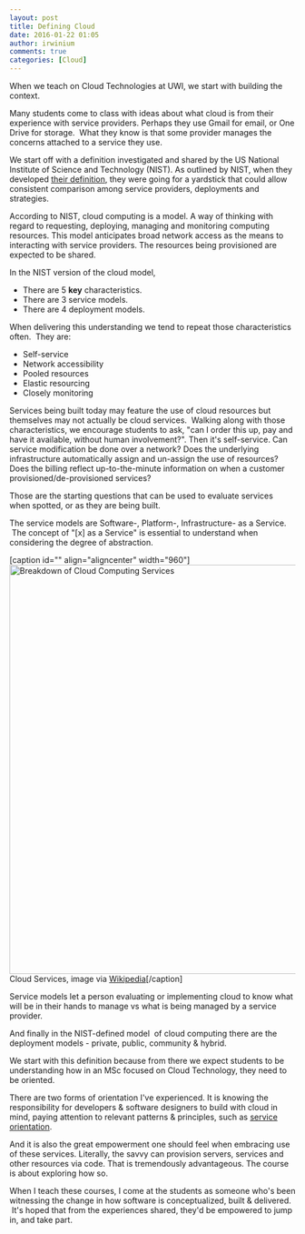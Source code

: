 ```yaml
---
layout: post
title: Defining Cloud
date: 2016-01-22 01:05
author: irwinium
comments: true
categories: [Cloud]
---
```

When we teach on Cloud Technologies at UWI, we start with building the context.

Many students come to class with ideas about what cloud is from their experience with service providers. Perhaps they use Gmail for email, or One Drive for storage.  What they know is that some provider manages the concerns attached to a service they use.

We start off with a definition investigated and shared by the US National Institute of Science and Technology (NIST). As outlined by NIST, when they developed <a href="http://csrc.nist.gov/publications/nistpubs/800-145/SP800-145.pdf" target="_blank">their definition</a>, they were going for a yardstick that could allow consistent comparison among service providers, deployments and strategies.

According to NIST, cloud computing is a model. A way of thinking with regard to requesting, deploying, managing and monitoring computing resources. This model anticipates broad network access as the means to interacting with service providers. The resources being provisioned are expected to be shared.

In the NIST version of the cloud model,
<ul>
	<li>There are 5 <strong>key</strong> characteristics.</li>
	<li>There are 3 service models.</li>
	<li>There are 4 deployment models.</li>
</ul>
When delivering this understanding we tend to repeat those characteristics often.  They are:
<ul>
	<li>Self-service</li>
	<li>Network accessibility</li>
	<li>Pooled resources</li>
	<li>Elastic resourcing</li>
	<li>Closely monitoring</li>
</ul>
Services being built today may feature the use of cloud resources but themselves may not actually be cloud services.  Walking along with those characteristics, we encourage students to ask, "can I order this up, pay and have it available, without human involvement?". Then it's self-service. Can service modification be done over a network? Does the underlying infrastructure automatically assign and un-assign the use of resources? Does the billing reflect up-to-the-minute information on when a customer provisioned/de-provisioned services?

Those are the starting questions that can be used to evaluate services when spotted, or as they are being built.

The service models are Software-, Platform-, Infrastructure- as a Service.  The concept of "[x] as a Service" is essential to understand when considering the degree of abstraction.

[caption id="" align="aligncenter" width="960"]<img class="" src="https://upload.wikimedia.org/wikipedia/commons/6/60/Cloud_Services.gif" alt="Breakdown of Cloud Computing Services" width="960" height="720" /> Cloud Services, image via <a href="https://commons.wikimedia.org/wiki/File:Cloud_Services.gif">Wikipedia</a>[/caption]

Service models let a person evaluating or implementing cloud to know what will be in their hands to manage vs what is being managed by a service provider.

And finally in the NIST-defined model  of cloud computing there are the deployment models - private, public, community &amp; hybrid.

We start with this definition because from there we expect students to be understanding how in an MSc focused on Cloud Technology, they need to be oriented.

There are two forms of orientation I've experienced. It is knowing the responsibility for developers &amp; software designers to build with cloud in mind, paying attention to relevant patterns &amp; principles, such as <a href="https://msdn.microsoft.com/en-us/library/aa480021(d=iStarr).aspx" target="_blank">service orientation</a>.

And it is also the great empowerment one should feel when embracing use of these services. Literally, the savvy can provision servers, services and other resources via code. That is tremendously advantageous. The course is about exploring how so.

When I teach these courses, I come at the students as someone who's been witnessing the change in how software is conceptualized, built &amp; delivered.  It's hoped that from the experiences shared, they'd be empowered to jump in, and take part.

&nbsp;

&nbsp;
